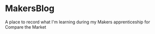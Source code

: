 # MakersBlog

A place to record what I'm learning during my Makers apprenticeship for Compare the Market
